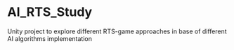 # AI_RTS_Study
Unity project to explore different RTS-game approaches in base of different AI algorithms implementation

